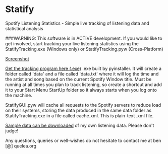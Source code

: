# Statify
Spotify Listening Statistics - Simple live tracking of listening data and statistical analysis

###WARNING: This software is in ACTIVE development.
If you would like to get involved, start tracking your live listening statistics using the StatifyTracking.exe (Windows only) or StatifyTracking.pyw (Cross-Platform) 

[Screenshot](https://raw.githubusercontent.com/beng92/Statify/master/demo1.png)

[Get the tracking program here (.exe)](https://github.com/beng92/Statify/raw/master/src/StatifyTracking.exe)
.exe built by pyinstaller. It will create a folder called 'data' and a file called 'data.txt' where it will log the time and the artist and song based on the current Spotify Window title. Must be running at all times you plan to track listening, so create a shortcut and add it to your Start Menu StartUp folder so it always starts when you log onto the machine.

StatifyGUI.pyw will cache all requests to the Spotify servers to reduce load on their systems, storing the data produced in the same data folder as StatifyTracking.exe in a file called cache.xml. This is plain-text .xml file.

[Sample data can be downloaded](https://github.com/beng92/Statify/raw/master/src/data/data.txt) of my own listening data. Please don't judge!

Any questions, queries or well-wishes do not hesitate to contact me at ben [@] quelea.org